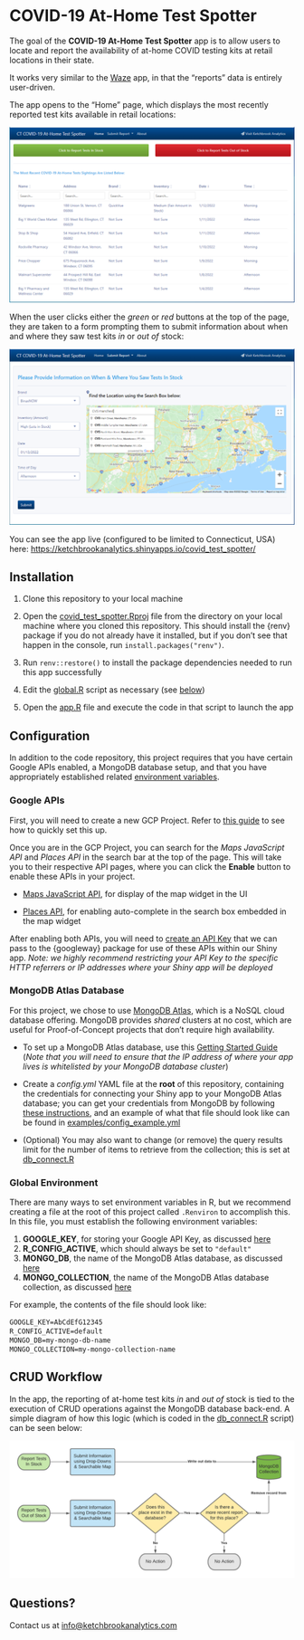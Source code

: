 
<!-- README.md is generated from README.Rmd. Please edit that file -->

# COVID-19 At-Home Test Spotter

<!-- badges: start -->
<!-- badges: end -->

The goal of the **COVID-19 At-Home Test Spotter** app is to allow users
to locate and report the availability of at-home COVID testing kits at
retail locations in their state.

It works very similar to the [Waze](https://www.waze.com/) app, in that
the “reports” data is entirely user-driven.

The app opens to the “Home” page, which displays the most recently
reported test kits available in retail locations:

![](www/home_page.PNG)

When the user clicks either the *green* or *red* buttons at the top of
the page, they are taken to a form prompting them to submit information
about when and where they saw test kits *in* or *out of* stock:

![](www/report_in_page.PNG)

You can see the app live (configured to be limited to Connecticut, USA)
here: <https://ketchbrookanalytics.shinyapps.io/covid_test_spotter/>

## Installation

1.  Clone this repository to your local machine

2.  Open the [covid\_test\_spotter.Rproj](covid_test_spotter.Rproj) file
    from the directory on your local machine where you cloned this
    repository. This should install the {renv} package if you do not
    already have it installed, but if you don’t see that happen in the
    console, run `install.packages("renv")`.

3.  Run `renv::restore()` to install the package dependencies needed to
    run this app successfully

4.  Edit the [global.R](global.R) script as necessary (see
    [below](#configuration))

5.  Open the [app.R](app.R) file and execute the code in that script to
    launch the app

## Configuration

In addition to the code repository, this project requires that you have
certain Google APIs enabled, a MongoDB database setup, and that you have
appropriately established related [environment
variables](#global-environment).

### Google APIs

First, you will need to create a new GCP Project. Refer to [this
guide](https://cloud.google.com/resource-manager/docs/creating-managing-projects#creating_a_project)
to see how to quickly set this up.

Once you are in the GCP Project, you can search for the *Maps JavaScript
API* and *Places API* in the search bar at the top of the page. This
will take you to their respective API pages, where you can click the
**Enable** button to enable these APIs in your project.

-   [Maps JavaScript
    API](https://developers.google.com/maps/documentation/javascript/overview),
    for display of the map widget in the UI

-   [Places
    API](https://developers.google.com/maps/documentation/places/web-service/overview),
    for enabling auto-complete in the search box embedded in the map
    widget

After enabling both APIs, you will need to [create an API
Key](https://cloud.google.com/docs/authentication/api-keys#creating_an_api_key)
that we can pass to the {googleway} package for use of these APIs within
our Shiny app. *Note: we highly recommend restricting your API Key to
the specific HTTP referrers or IP addresses where your Shiny app will be
deployed*

### MongoDB Atlas Database

For this project, we chose to use [MongoDB
Atlas](https://www.mongodb.com/atlas/database), which is a NoSQL cloud
database offering. MongoDB provides *shared* clusters at no cost, which
are useful for Proof-of-Concept projects that don’t require high
availability.

-   To set up a MongoDB Atlas database, use this [Getting Started
    Guide](https://docs.atlas.mongodb.com/getting-started/) (*Note that
    you will need to ensure that the IP address of where your app lives
    is whitelisted by your MongoDB database cluster*)

-   Create a *config.yml* YAML file at the **root** of this repository,
    containing the credentials for connecting your Shiny app to your
    MongoDB Atlas database; you can get your credentials from MongoDB by
    following [these
    instructions](https://docs.atlas.mongodb.com/tutorial/connect-to-your-cluster/#connect-to-your-atlas-cluster),
    and an example of what that file should look like can be found in
    [examples/config\_example.yml](examples/config_example.yml)

-   (Optional) You may also want to change (or remove) the query results
    limit for the number of items to retrieve from the collection; this
    is set at [db\_connect.R](R/db_connect.R#L31)

### Global Environment

There are many ways to set environment variables in R, but we recommend
creating a file at the root of this project called `.Renviron` to
accomplish this. In this file, you must establish the following
environment variables:

1.  **GOOGLE\_KEY**, for storing your Google API Key, as discussed
    [here](#google-apis)
2.  **R\_CONFIG\_ACTIVE**, which should always be set to `"default"`
3.  **MONGO\_DB**, the name of the MongoDB Atlas database, as discussed
    [here](#mongodb-atlas-database)
4.  **MONGO\_COLLECTION**, the name of the MongoDB Atlas database
    collection, as discussed [here](#mongodb-atlas-database)

For example, the contents of the file should look like:

    GOOGLE_KEY=AbCdEfG12345
    R_CONFIG_ACTIVE=default
    MONGO_DB=my-mongo-db-name
    MONGO_COLLECTION=my-mongo-collection-name

## CRUD Workflow

In the app, the reporting of at-home test kits *in* and *out of* stock
is tied to the execution of CRUD operations against the MongoDB database
back-end. A simple diagram of how this logic (which is coded in the
[db\_connect.R](R/db_connect.R) script) can be seen below:

![](www/flowchart.png)

## Questions?

Contact us at
[info@ketchbrookanalytics.com](mailto:info@ketchbrookanalytics.com?subject=COVID%20Test%20Spotter%20App)
